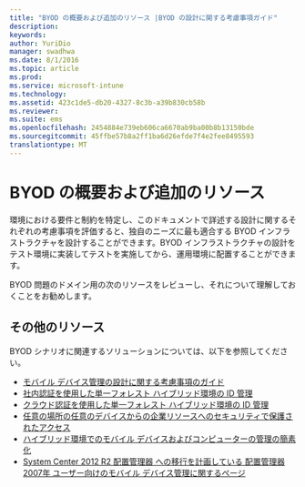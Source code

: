 ```yaml
---
title: "BYOD の概要および追加のリソース |BYOD の設計に関する考慮事項ガイド"
description: 
keywords: 
author: YuriDio
manager: swadhwa
ms.date: 8/1/2016
ms.topic: article
ms.prod: 
ms.service: microsoft-intune
ms.technology: 
ms.assetid: 423c1de5-db20-4327-8c3b-a39b830cb58b
ms.reviewer: 
ms.suite: ems
ms.openlocfilehash: 2454884e739eb606ca6670ab9ba00b8b13150bde
ms.sourcegitcommit: 45ffbe57b8a2ff1ba6d26efde7f4e2fee8495593
translationtype: MT
---
```

# <a name="byod-"></a>BYOD の概要および追加のリソース

環境における要件と制約を特定し、このドキュメントで詳述する設計に関するそれぞれの考慮事項を評価すると、独自のニーズに最も適合する BYOD インフラストラクチャを設計することができます。BYOD インフラストラクチャの設計をテスト環境に実装してテストを実施してから、運用環境に配置することができます。
 
BYOD 問題のドメイン用の次のリソースをレビューし、それについて理解しておくことをお勧めします。

## <a name=""></a>その他のリソース

BYOD シナリオに関連するソリューションについては、以下を参照してください。

- [モバイル デバイス管理の設計に関する考慮事項のガイド](http://aka.ms/mdmdcg)
- [社内認証を使用した単一フォレスト ハイブリッド環境の ID 管理](https://technet.microsoft.com/library/dn550987.aspx)
- [クラウド認証を使用した単一フォレスト ハイブリッド環境の ID 管理](https://technet.microsoft.com/library/dn550986.aspx)
- [任意の場所の任意のデバイスからの企業リソースへのセキュリティで保護されたアクセス](https://technet.microsoft.com/library/dn550982.aspx)
- [ハイブリッド環境でのモバイル デバイスおよびコンピューターの管理の簡素化](https://technet.microsoft.com/library/dn582037.aspx)
- [System Center 2012 R2 配置管理器 への移行を計画している 配置管理器 2007年 ユーザー向けのモバイル デバイス管理に関するページ](https://technet.microsoft.com/library/dn508400.aspx)


